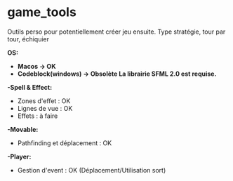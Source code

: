 # game_tools
Outils perso pour potentiellement créer jeu ensuite. Type stratégie, tour par tour, échiquier

<b>OS:
* Macos -> OK
* Codeblock(windows) -> Obsolète
La librairie SFML 2.0 est requise.
</b>

<b>-Spell & Effect:</b>

* Zones d'effet : OK
* Lignes de vue : OK
* Effets : à faire

<b>-Movable:</b>

* Pathfinding et déplacement : OK

<b>-Player:</b>

* Gestion d'event : OK (Déplacement/Utilisation sort)
